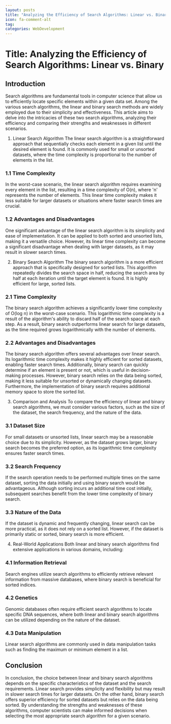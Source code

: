 ```yaml
---
layout: posts
title: "Analyzing the Efficiency of Search Algorithms: Linear vs. Binary"
icon: fa-comment-alt
tag:      
categories: WebDevelopment
---
```



# Title: Analyzing the Efficiency of Search Algorithms: Linear vs. Binary

## Introduction
Search algorithms are fundamental tools in computer science that allow us to efficiently locate specific elements within a given data set. Among the various search algorithms, the linear and binary search methods are widely employed due to their simplicity and effectiveness. This article aims to delve into the intricacies of these two search algorithms, analyzing their efficiency and comparing their strengths and weaknesses in different scenarios.

1. Linear Search Algorithm
The linear search algorithm is a straightforward approach that sequentially checks each element in a given list until the desired element is found. It is commonly used for small or unsorted datasets, where the time complexity is proportional to the number of elements in the list.

### 1.1 Time Complexity
In the worst-case scenario, the linear search algorithm requires examining every element in the list, resulting in a time complexity of O(n), where 'n' represents the number of elements. This linear time complexity makes it less suitable for larger datasets or situations where faster search times are crucial.

### 1.2 Advantages and Disadvantages
One significant advantage of the linear search algorithm is its simplicity and ease of implementation. It can be applied to both sorted and unsorted lists, making it a versatile choice. However, its linear time complexity can become a significant disadvantage when dealing with larger datasets, as it may result in slower search times.

2. Binary Search Algorithm
The binary search algorithm is a more efficient approach that is specifically designed for sorted lists. This algorithm repeatedly divides the search space in half, reducing the search area by half at each iteration until the target element is found. It is highly efficient for large, sorted lists.

### 2.1 Time Complexity
The binary search algorithm achieves a significantly lower time complexity of O(log n) in the worst-case scenario. This logarithmic time complexity is a result of the algorithm's ability to discard half of the search space at each step. As a result, binary search outperforms linear search for large datasets, as the time required grows logarithmically with the number of elements.

### 2.2 Advantages and Disadvantages
The binary search algorithm offers several advantages over linear search. Its logarithmic time complexity makes it highly efficient for sorted datasets, enabling faster search times. Additionally, binary search can quickly determine if an element is present or not, which is useful in decision-making processes. However, binary search relies on the data being sorted, making it less suitable for unsorted or dynamically changing datasets. Furthermore, the implementation of binary search requires additional memory space to store the sorted list.

3. Comparison and Analysis
To compare the efficiency of linear and binary search algorithms, we must consider various factors, such as the size of the dataset, the search frequency, and the nature of the data.

### 3.1 Dataset Size
For small datasets or unsorted lists, linear search may be a reasonable choice due to its simplicity. However, as the dataset grows larger, binary search becomes the preferred option, as its logarithmic time complexity ensures faster search times.

### 3.2 Search Frequency
If the search operation needs to be performed multiple times on the same dataset, sorting the data initially and using binary search would be advantageous. Although sorting incurs an additional time cost initially, subsequent searches benefit from the lower time complexity of binary search.

### 3.3 Nature of the Data
If the dataset is dynamic and frequently changing, linear search can be more practical, as it does not rely on a sorted list. However, if the dataset is primarily static or sorted, binary search is more efficient.

4. Real-World Applications
Both linear and binary search algorithms find extensive applications in various domains, including:

### 4.1 Information Retrieval
Search engines utilize search algorithms to efficiently retrieve relevant information from massive databases, where binary search is beneficial for sorted indices.

### 4.2 Genetics
Genomic databases often require efficient search algorithms to locate specific DNA sequences, where both linear and binary search algorithms can be utilized depending on the nature of the dataset.

### 4.3 Data Manipulation
Linear search algorithms are commonly used in data manipulation tasks such as finding the maximum or minimum element in a list.

## Conclusion
In conclusion, the choice between linear and binary search algorithms depends on the specific characteristics of the dataset and the search requirements. Linear search provides simplicity and flexibility but may result in slower search times for larger datasets. On the other hand, binary search offers superior efficiency for sorted datasets but relies on the data being sorted. By understanding the strengths and weaknesses of these algorithms, computer scientists can make informed decisions when selecting the most appropriate search algorithm for a given scenario.